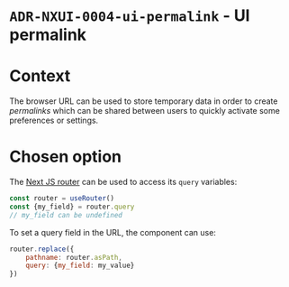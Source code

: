 `ADR-NXUI-0004-ui-permalink` - UI permalink
===========================================

# Context

The browser URL can be used to store temporary data in order to create _permalinks_ which can be shared between users to quickly activate some preferences or settings.

# Chosen option

The [Next JS router](https://nextjs.org/docs/pages/api-reference/functions/use-router) can be used to access its `query` variables:

```javascript
const router = useRouter()
const {my_field} = router.query
// my_field can be undefined
```

To set a query field in the URL, the component can use:

```javascript
router.replace({
    pathname: router.asPath,
    query: {my_field: my_value}
})
```
